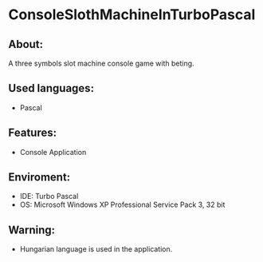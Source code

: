 # ConsoleSlothMachineInTurboPascal

About:
------
A three symbols slot machine console game with beting.

Used languages:
---------------
- Pascal

Features:
---------
- Console Application

Enviroment:
-----------
- IDE: Turbo Pascal
- OS: Microsoft Windows XP Professional Service Pack 3, 32 bit

Warning:
--------
- Hungarian language is used in the application.
